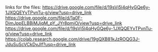 

links for the files: https://drive.google.com/file/d/19sVi5l4qHyGQe6y-1JXQQEYvTPvnTu-g/view?usp=drive_link
                     https://drive.google.com/file/d/1a0F-DimJppELBBjMJjqM_pY_JYr8pmiO/view?usp=drive_link
                     https://drive.google.com/file/d/19sVi5l4qHyGQe6y-1JXQQEYvTPvnTu-g/view?usp=drive_link
                     https://colab.research.google.com/drive/19gQXB81kJzROQG3J-JduSuScVCkDvJlf?usp=drive_link
